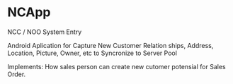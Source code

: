 NCApp
=====

NCC / NOO System Entry

Android Aplication for Capture New Customer Relation ships, Address, Location, Picture, Owner, etc to Syncronize to Server Pool

Implements:
How sales person can create new cutomer potensial for Sales Order.


 

